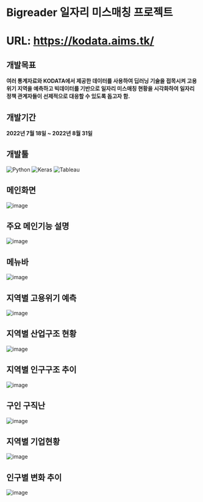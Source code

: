 # Bigreader 일자리 미스매칭 프로젝트
# URL: https://kodata.aims.tk/
## 개발목표
**여러 통계자료와 KODATA에서 제공한 데이터를 사용하여 딥러닝 기술을 접목시켜 고용위기 지역을 예측하고 
빅데이터를 기반으로 일자리 미스매칭 현황을 시각화하여 일자리 정책 관계자들이 선제적으로 대응할 수 있도록 돕고자 함.**

## 개발기간
**2022년 7월 18일 ~ 2022년 8월 31일**

## 개발툴
![Python](https://img.shields.io/badge/Python-3776AB.svg?&style=for-the-badge&logo=Java&logoColor=white)
![Keras](https://img.shields.io/badge/Keras-D00000.svg?&style=for-the-badge&logo=Java&logoColor=white)
![Tableau](https://img.shields.io/badge/Tableau-E97627.svg?&style=for-the-badge&logo=Java&logoColor=white)

## 메인화면
![image](https://user-images.githubusercontent.com/38148578/209616018-d5554dda-fde8-4d2e-a96d-e9fd30d9ea86.png)

## 주요 메인기능 설명
![image](https://user-images.githubusercontent.com/38148578/209616225-c0cac317-e46d-4272-beb7-676bb7edba69.png)

## 메뉴바
![image](https://user-images.githubusercontent.com/38148578/209616361-968398a7-9eec-486d-ba95-d2c96ed44d11.png)

## 지역별 고용위기 예측
![image](https://user-images.githubusercontent.com/38148578/209616514-a82089c3-7305-4175-81a1-fb78cfab320b.png)

## 지역별 산업구조 현황
![image](https://user-images.githubusercontent.com/38148578/209616640-217e6081-ee9e-47a8-ac32-42568db574fa.png)

## 지역별 인구구조 추이
![image](https://user-images.githubusercontent.com/38148578/209616725-b7f3cf45-18fd-42b5-816a-338aca54e29b.png)

## 구인 구직난
![image](https://user-images.githubusercontent.com/38148578/209616796-6bb50c66-f33f-41a1-ad79-ae5fe88dc06a.png)

## 지역별 기업현황
![image](https://user-images.githubusercontent.com/38148578/209616866-b483e8df-1d9c-4913-b9db-a8ee9c681ea6.png)

## 인구별 변화 추이
![image](https://user-images.githubusercontent.com/38148578/209616900-f21f5d6d-e3de-4a7c-93eb-b16a097b69ce.png)
